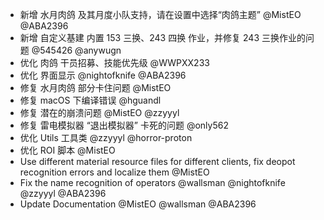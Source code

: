 - 新增 水月肉鸽 及其月度小队支持，请在设置中选择“肉鸽主题” @MistEO @ABA2396
- 新增 自定义基建 内置 153 三换、243 四换 作业，并修复 243 三换作业的问题 @545426 @anywugn
- 优化 肉鸽 干员招募、技能优先级 @WWPXX233
- 优化 界面显示 @nightofknife @ABA2396
- 修复 水月肉鸽 部分卡住问题 @MistEO
- 修复 macOS 下编译错误 @hguandl
- 修复 潜在的崩溃问题 @MistEO @zzyyyl
- 修复 雷电模拟器 “退出模拟器” 卡死的问题 @only562
- 优化 Utils 工具类 @zzyyyl @horror-proton
- 优化 ROI 脚本 @MistEO
- Use different material resource files for different clients, fix deopot recognition errors and localize them @MistEO
- Fix the name recognition of operators @wallsman @nightofknife @zzyyyl @ABA2396
- Update Documentation @MistEO @wallsman @ABA2396
